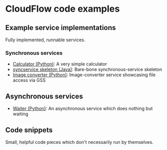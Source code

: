 # CloudFlow code examples

## Example service implementations
Fully implemented, runnable services.

### Synchronous services
* [Calculator (Python)](Python/sync_calculator): A very simple calculator
* [syncservice skeleton (Java)](Java/skeleton_syncservice): Bare-bone
  synchronous-service skeleton
* [Image converter (Python)](Python/sync_image_converter): Image-converter
  service showcasing file access via GSS

## Asynchronous services
* [Waiter (Python)](Python/async_waiter): An asynchronous service which does
  nothing but waiting

## Code snippets
Small, helpful code pieces which don't necessarily run by themselves.
